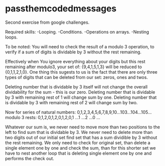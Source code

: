 # passthemcodedmessages
Second exercise from google challenges.

Required skills:
  -Looping.
  -Conditions.
  -Operations on arrays.
  -Nesting loops.
 
 
 To be noted:
 You will need to check the result of a modulo 3 operation, to verify if a sum of digits is dividable by 3 without the rest remaining.
 
 Effectively when You ignore everything about your digits but this rest remaining after modulo3, your set of:
 {9,4,1,5,1,3}
 will be reduced to 
 {0,1,1,2,1,0}.
 One thing this sugests to us is the fact that there are only three types of digits that can be deleted from our set: zeros, ones and twos.
 
 Deleting number that is dividable by 3 itself will not change the overall dividability for the sum - this is our zero.
 Deleting number that is dividable by 3 with remaining rest of 1 will change sum by one.
 Deleting number that is dividable by 3 with remaining rest of 2 will change sum by two.
 
 Now for series of natural numbers:
 0,1,2,3,4,5,6,7,8,9,10...103...104...105...
 modulo 3 rests:
 0,1,2,0,1,2,0,1,2,0,1 ...1  ...2  ...0  ...
 
 Whatever our sum is, we never need to move more than two positions to the left to find sum that is dividable by 3.
 We never need to delete more than two digits out of our initial set find set that has a sum dividible by 3 without the rest remaining.
 We only need to check for original set, 
 than delete a single element one by one and check the sum, 
 than for this shorter set we have to nest another loop that is deleting single element one by one and performs the check out. 
 
 
 
 
 
 
